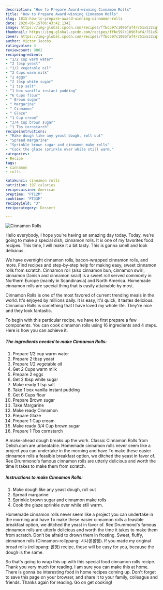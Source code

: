 ```yaml
---
description: "How to Prepare Award-winning Cinnamon Rolls"
title: "How to Prepare Award-winning Cinnamon Rolls"
slug: 1815-how-to-prepare-award-winning-cinnamon-rolls
date: 2020-06-19T06:43:42.134Z
image: https://img-global.cpcdn.com/recipes/ffbc597c1096faf4/751x532cq70/cinnamon-rolls-recipe-main-photo.jpg
thumbnail: https://img-global.cpcdn.com/recipes/ffbc597c1096faf4/751x532cq70/cinnamon-rolls-recipe-main-photo.jpg
cover: https://img-global.cpcdn.com/recipes/ffbc597c1096faf4/751x532cq70/cinnamon-rolls-recipe-main-photo.jpg
author: Victor Jacobs
ratingvalue: 4
reviewcount: 9802
recipeingredient:
- "1/2 cup warm water"
- "2 tbsp yeast"
- "1/2 vegetable oil"
- "2 Cups warm milk"
- "2 eggs"
- "2 tbsp white sugar"
- "1 tsp salt"
- "1 box vanilla instant pudding"
- "6 Cups flour"
- " Brown sugar"
- " Margarine"
- " Cinnamon"
- " Glaze"
- "1 Cup cream"
- "3/4 Cup brown sugar"
- "1 Tbs cornstarch"
recipeinstructions:
- "Make dough like any yeast dough, roll out"
- "Spread margarine"
- "Sprinkle brown sugar and cinnamon make rolls"
- "Cook the glaze sprinkle over while still warm."
categories:
- Recipe
tags:
- cinnamon
- rolls

katakunci: cinnamon rolls 
nutrition: 197 calories
recipecuisine: American
preptime: "PT12M"
cooktime: "PT33M"
recipeyield: "3"
recipecategory: Dessert

---
```



![Cinnamon Rolls](https://img-global.cpcdn.com/recipes/ffbc597c1096faf4/751x532cq70/cinnamon-rolls-recipe-main-photo.jpg)

Hello everybody, I hope you're having an amazing day today. Today, we're going to make a special dish, cinnamon rolls. It is one of my favorites food recipes. This time, I will make it a bit tasty. This is gonna smell and look delicious.

We have overnight cinnamon rolls, bacon-wrapped cinnamon rolls, and more. Find recipes and step-by-step help for making easy, sweet cinnamon rolls from scratch. Cinnamon roll (also cinnamon bun, cinnamon swirl, cinnamon Danish and cinnamon snail) is a sweet roll served commonly in Northern Europe (mainly in Scandinavia) and North America. Homemade cinnamon rolls are special thing that is easily attainable by most.

Cinnamon Rolls is one of the most favored of current trending meals in the world. It's enjoyed by millions daily. It is easy, it's quick, it tastes delicious. Cinnamon Rolls is something that I have loved my whole life. They're nice and they look fantastic.


To begin with this particular recipe, we have to first prepare a few components. You can cook cinnamon rolls using 16 ingredients and 4 steps. Here is how you can achieve it.

<!--inarticleads1-->

##### The ingredients needed to make Cinnamon Rolls:

1. Prepare 1/2 cup warm water
1. Prepare 2 tbsp yeast
1. Prepare 1/2 vegetable oil
1. Get 2 Cups warm milk
1. Prepare 2 eggs
1. Get 2 tbsp white sugar
1. Make ready 1 tsp salt
1. Take 1 box vanilla instant pudding
1. Get 6 Cups flour
1. Prepare  Brown sugar
1. Take  Margarine
1. Make ready  Cinnamon
1. Prepare  Glaze
1. Prepare 1 Cup cream
1. Make ready 3/4 Cup brown sugar
1. Prepare 1 Tbs cornstarch


A make-ahead dough breaks up the work. Classic Cinnamon Rolls from Delish.com are unbeatable. Homemade cinnamon rolls never seem like a project you can undertake in the morning and have To make these easier cinnamon rolls a feasible breakfast option, we ditched the yeast in favor of. Ree Drummond&#39;s famous cinnamon rolls are utterly delicious and worth the time it takes to make them from scratch. 

<!--inarticleads2-->

##### Instructions to make Cinnamon Rolls:

1. Make dough like any yeast dough, roll out
1. Spread margarine
1. Sprinkle brown sugar and cinnamon make rolls
1. Cook the glaze sprinkle over while still warm.


Homemade cinnamon rolls never seem like a project you can undertake in the morning and have To make these easier cinnamon rolls a feasible breakfast option, we ditched the yeast in favor of. Ree Drummond&#39;s famous cinnamon rolls are utterly delicious and worth the time it takes to make them from scratch. Don&#39;t be afraid to drown them in frosting. Sweet, fluffy, cinnamon rolls (Cinnamon-rollppang: 시나몬롤빵). If you made my original bread rolls (rollppang: 롤빵) recipe, these will be easy for you, because the dough is the same. 

So that's going to wrap this up with this special food cinnamon rolls recipe. Thank you very much for reading. I am sure you can make this at home. There is gonna be interesting food in home recipes coming up. Don't forget to save this page on your browser, and share it to your family, colleague and friends. Thanks again for reading. Go on get cooking!
